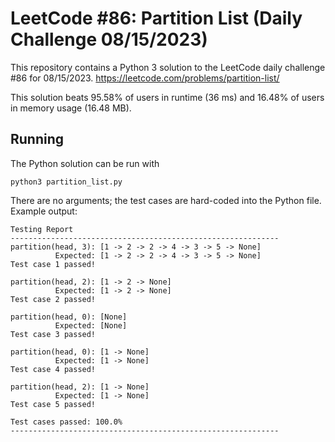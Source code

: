 # LeetCode #86: Partition List (Daily Challenge 08/15/2023)
This repository contains a Python 3 solution to the LeetCode daily challenge #86 for 08/15/2023. https://leetcode.com/problems/partition-list/

This solution beats 95.58% of users in runtime (36 ms) and 16.48% of users in memory usage (16.48 MB).

## Running
The Python solution can be run with
```
python3 partition_list.py
```

There are no arguments; the test cases are hard-coded into the Python file. Example output:

```
Testing Report
------------------------------------------------------------
partition(head, 3): [1 -> 2 -> 2 -> 4 -> 3 -> 5 -> None]
          Expected: [1 -> 2 -> 2 -> 4 -> 3 -> 5 -> None]
Test case 1 passed!

partition(head, 2): [1 -> 2 -> None]
          Expected: [1 -> 2 -> None]
Test case 2 passed!

partition(head, 0): [None]
          Expected: [None]
Test case 3 passed!

partition(head, 0): [1 -> None]
          Expected: [1 -> None]
Test case 4 passed!

partition(head, 2): [1 -> None]
          Expected: [1 -> None]
Test case 5 passed!

Test cases passed: 100.0%
------------------------------------------------------------
```